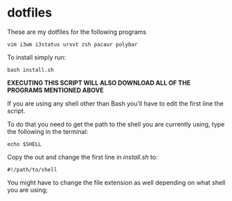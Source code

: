 # dotfiles

These are my dotfiles for the following programs

<code>vim i3wm i3status urxvt zsh pacaur polybar</code>

To install simply run:

<code>bash install.sh</code>

<strong>EXECUTING THIS SCRIPT WILL ALSO DOWNLOAD ALL OF THE PROGRAMS MENTIONED ABOVE</strong>

If you are using any shell other than Bash you'll have to edit the first line the script.

To do that you need to get the path to the shell you are currently using, type the following in the terminal:

<code>echo $SHELL</code>

Copy the out and change the first line in <em>install.sh</em> to:

<code>#!/path/to/shell</code>

You might have to change the file extension as well depending on what shell you are using;
